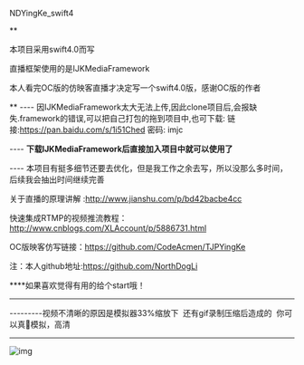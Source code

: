 
NDYingKe_swift4

**

本项目采用swift4.0而写

直播框架使用的是IJKMediaFramework

本人看完OC版的仿映客直播才决定写一个swift4.0版，感谢OC版的作者

**
---- 因IJKMediaFramework太大无法上传,因此clone项目后,会报缺失.framework的错误,可以把自己打包的拖到项目中,也可下载: 链接:<https://pan.baidu.com/s/1i51Ched>  密码: imjc

---- **下载IJKMediaFramework后直接加入项目中就可以使用了**

---- 本项目有挺多细节还要去优化，但是我工作之余去写，所以没那么多时间，后续我会抽出时间继续完善

关于直播的原理讲解 :<http://www.jianshu.com/p/bd42bacbe4cc>

快速集成RTMP的视频推流教程：<http://www.cnblogs.com/XLAccount/p/5886731.html>

OC版映客仿写链接：<https://github.com/CodeAcmen/TJPYingKe>

注：本人github地址:<https://github.com/NorthDogLi>


****如果喜欢觉得有用的给个start哦！

***
---------视频不清晰的原因是模拟器33%缩放下  还有gif录制压缩后造成的  你可以真🐔模拟，高清
***


![img](https://github.com/NorthDogLi/swift4.0_NDYKLiving/blob/master/NDYingKe_swift4/NHFX_GIF.gif) 



